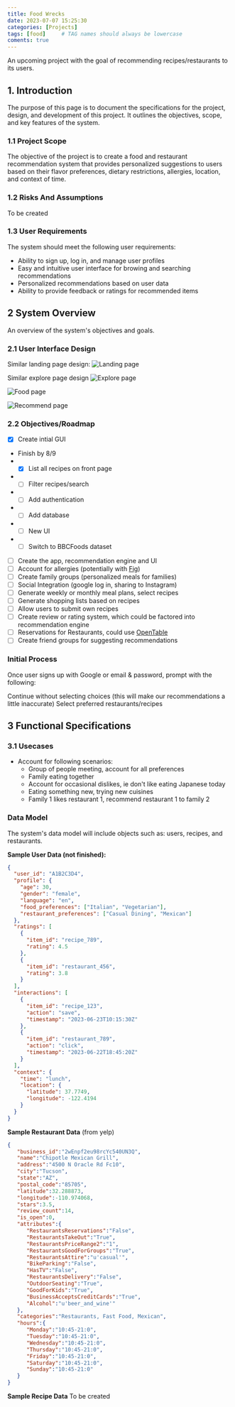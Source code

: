 ```yaml
---
title: Food Wrecks
date: 2023-07-07 15:25:30
categories: [Projects]
tags: [food]     # TAG names should always be lowercase
coments: true
---
```


An upcoming project with the goal of recommending recipes/restaurants to its users.

## 1. Introduction
The purpose of this page is to document the specifications for the project, design, and development of this project. It outlines the objectives, scope, and key features of the system.

### 1.1 Project Scope
The objective of the project is to create a food and restaurant recommendation system that provides personalized suggestions to users based on their flavor preferences, dietary restrictions, allergies, location, and context of time.

### 1.2 Risks And Assumptions
To be created

### 1.3 User Requirements
The system should meet the following user requirements:
- Ability to sign up, log in, and manage user profiles
- Easy and intuitive user interface for browing and searching recommendations
- Personalized recommendations based on user data
- Ability to provide feedback or ratings for recommended items

## 2 System Overview
An overview of the system's objectives and goals. 

### 2.1 User Interface Design
Similar landing page design:
![Landing page](../assets/gui/landing.png)

Similar explore page design
![Explore page](../assets/gui/explore.png)

![Food page](../assets/gui/food-page.png)

![Recommend page](../assets/gui/front-page.png)

### 2.2 Objectives/Roadmap
- [x] Create intial GUI
- Finish by 8/9
- - [x] List all recipes on front page
- - [ ] Filter recipes/search
- - [ ] Add authentication
- - [ ] Add database 
- - [ ] New UI
- - [ ] Switch to BBCFoods dataset
- [ ] Create the app, recommendation engine and UI
- [ ] Account for allergies (potentially with [Fig](https://foodisgood.com))
- [ ] Create family groups (personalized meals for families)
- [ ] Social Integration (google log in, sharing to Instagram)
- [ ] Generate weekly or monthly meal plans, select recipes
- [ ] Generate shopping lists based on recipes
- [ ] Allow users to submit own recipes
- [ ] Create review or rating system, which could be factored into recommendation engine
- [ ] Reservations for Restaurants, could use [OpenTable](https://www.opentable.com)
- [ ] Create friend groups for suggesting recommendations

### Initial Process
Once user signs up with Google or email & password, prompt with the following:

Continue without selecting choices (this will make our recommendations a little inaccurate)
Select preferred restaurants/recipes

## 3 Functional Specifications

### 3.1 Usecases
- Account for following scenarios:
    - Group of people meeting, account for all preferences
    - Family eating together
    - Account for occasional dislikes, ie don't like eating Japanese today
    - Eating something new, trying new cuisines
    - Family 1 likes restaurant 1, recommend restaurant 1 to family 2

### Data Model
The system's data model will include objects such as: users, recipes, and restaurants. 

**Sample User Data (not finished):**
```json
{
  "user_id": "A1B2C3D4",
  "profile": {
    "age": 30,
    "gender": "female",
    "language": "en",
    "food_preferences": ["Italian", "Vegetarian"],
    "restaurant_preferences": ["Casual Dining", "Mexican"]
  },
  "ratings": [
    {
      "item_id": "recipe_789",
      "rating": 4.5
    },
    {
      "item_id": "restaurant_456",
      "rating": 3.8
    }
  ],
  "interactions": [
    {
      "item_id": "recipe_123",
      "action": "save",
      "timestamp": "2023-06-23T10:15:30Z"
    },
    {
      "item_id": "restaurant_789",
      "action": "click",
      "timestamp": "2023-06-22T18:45:20Z"
    }
  ],
  "context": {
    "time": "lunch",
    "location": {
      "latitude": 37.7749,
      "longitude": -122.4194
    }
  }
}

```

**Sample Restaurant Data** (from yelp)
```json
{
   "business_id":"2wEnpf2eu98rcYc540UN3Q",
   "name":"Chipotle Mexican Grill",
   "address":"4500 N Oracle Rd Fc10",
   "city":"Tucson",
   "state":"AZ",
   "postal_code":"85705",
   "latitude":32.288873,
   "longitude":-110.974068,
   "stars":3.5,
   "review_count":14,
   "is_open":0,
   "attributes":{
      "RestaurantsReservations":"False",
      "RestaurantsTakeOut":"True",
      "RestaurantsPriceRange2":"1",
      "RestaurantsGoodForGroups":"True",
      "RestaurantsAttire":"u'casual'",
      "BikeParking":"False",
      "HasTV":"False",
      "RestaurantsDelivery":"False",
      "OutdoorSeating":"True",
      "GoodForKids":"True",
      "BusinessAcceptsCreditCards":"True",
      "Alcohol":"u'beer_and_wine'"
   },
   "categories":"Restaurants, Fast Food, Mexican",
   "hours":{
      "Monday":"10:45-21:0",
      "Tuesday":"10:45-21:0",
      "Wednesday":"10:45-21:0",
      "Thursday":"10:45-21:0",
      "Friday":"10:45-21:0",
      "Saturday":"10:45-21:0",
      "Sunday":"10:45-21:0"
   }
}
```

**Sample Recipe Data**
To be created



